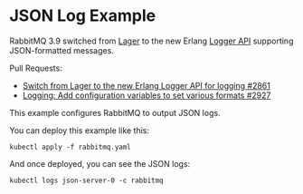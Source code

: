 # JSON Log Example

RabbitMQ 3.9 switched from [Lager](https://github.com/erlang-lager/lager) to the new Erlang [Logger API](https://erlang.org/doc/man/logger.html) supporting JSON-formatted messages.

Pull Requests:
* [Switch from Lager to the new Erlang Logger API for logging #2861](https://github.com/rabbitmq/rabbitmq-server/pull/2861)
* [Logging: Add configuration variables to set various formats #2927](https://github.com/rabbitmq/rabbitmq-server/pull/2927)

This example configures RabbitMQ to output JSON logs.

You can deploy this example like this:

```shell
kubectl apply -f rabbitmq.yaml
```

And once deployed, you can see the JSON logs:

```shell
kubectl logs json-server-0 -c rabbitmq
```
